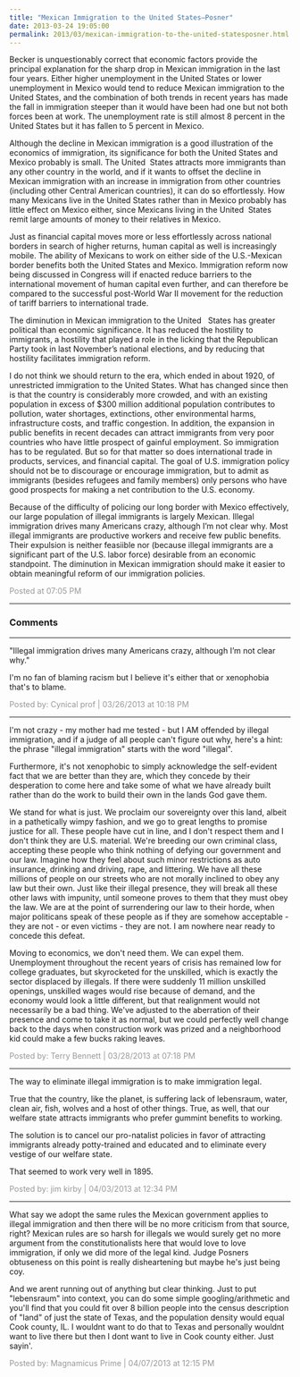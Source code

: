 ```yaml
---
title: "Mexican Immigration to the United States—Posner"
date: 2013-03-24 19:05:00
permalink: 2013/03/mexican-immigration-to-the-united-statesposner.html
---
```

Becker is unquestionably correct that economic factors provide the principal explanation for the sharp drop in Mexican immigration in the last four years. Either higher unemployment in the United States or lower unemployment in Mexico would tend to reduce Mexican immigration to the United States, and the combination of both trends in recent years has made the fall in immigration steeper than it would have been had one but not both forces been at work. The unemployment rate is still almost 8 percent in the United States but it has fallen to 5 percent in Mexico.

Although the decline in Mexican immigration is a good illustration of the economics of immigration, its significance for both the United States and Mexico probably is small. The United  States attracts more immigrants than any other country in the world, and if it wants to offset the decline in Mexican immigration with an increase in immigration from other countries (including other Central American countries), it can do so effortlessly. How many Mexicans live in the United States rather than in Mexico probably has little effect on Mexico either, since Mexicans living in the United  States remit large amounts of money to their relatives in Mexico.

Just as financial capital moves more or less effortlessly across national borders in search of higher returns, human capital as well is increasingly mobile. The ability of Mexicans to work on either side of the U.S.-Mexican border benefits both the United States and Mexico. Immigration reform now being discussed in Congress will if enacted reduce barriers to the international movement of human capital even further, and can therefore be compared to the successful post-World War II movement for the reduction of tariff barriers to international trade.

The diminution in Mexican immigration to the United   States has greater political than economic significance. It has reduced the hostility to immigrants, a hostility that played a role in the licking that the Republican Party took in last November’s national elections, and by reducing that hostility facilitates immigration reform.

I do not think we should return to the era, which ended in about 1920, of unrestricted immigration to the United States. What has changed since then is that the country is considerably more crowded, and with an existing population in excess of $300 million additional population contributes to pollution, water shortages, extinctions, other environmental harms, infrastructure costs, and traffic congestion. In addition, the expansion in public benefits in recent decades can attract immigrants from very poor countries who have little prospect of gainful employment. So immigration has to be regulated. But so for that matter so does international trade in products, services, and financial capital. The goal of U.S. immigration policy should not be to discourage or encourage immigration, but to admit as immigrants (besides refugees and family members) only persons who have good prospects for making a net contribution to the U.S. economy.

Because of the difficulty of policing our long border with Mexico effectively, our large population of illegal immigrants is largely Mexican. Illegal immigration drives many Americans crazy, although I’m not clear why. Most illegal immigrants are productive workers and receive few public benefits. Their expulsion is neither feasiible nor (because illegal immigrants are a significant part of the U.S. labor force) desirable from an economic standpoint. The diminution in Mexican immigration should make it easier to obtain meaningful reform of our immigration policies.

<span style="color:#999">Posted at 07:05 PM</span>

<!-- more -->

---

### Comments

---

"Illegal immigration drives many Americans crazy, although I’m not clear why."

I'm no fan of blaming racism but I believe it's either that or xenophobia that's to blame.

<span style="color:#999">Posted by: Cynical prof | 03/26/2013 at 10:18 PM</span>

---

I'm not crazy - my mother had me tested - but I AM offended by illegal immigration, and if a judge of all people can't figure out why, here's a hint: the phrase "illegal immigration" starts with the word "illegal".

Furthermore, it's not xenophobic to simply acknowledge the self-evident fact that we are better than they are, which they concede by their desperation to come here and take some of what we have already built rather than do the work to build their own in the lands God gave them.

We stand for what is just.  We proclaim our sovereignty over this land, albeit in a pathetically wimpy fashion, and we go to great lengths to promise justice for all.  These people have cut in line, and I don't respect them and I don't think they are U.S. material.  We're breeding our own criminal class, accepting these people who think nothing of defying our government and our law.  Imagine how they feel about such minor restrictions as auto insurance, drinking and driving, rape, and littering.  We have all these millions of people on our streets who are not morally inclined to obey any law but their own.  Just like their illegal presence, they will break all these other laws with impunity, until someone proves to them that they must obey the law.  We are at the point of surrendering our law to their horde, when major politicans speak of these people as if they are somehow acceptable - they are not - or even victims - they are not.  I am nowhere near ready to concede this defeat.

Moving to economics, we don't need them.  We can expel them.  Unemployment throughout the recent years of crisis has remained low for college graduates, but skyrocketed for the unskilled, which is exactly the sector displaced by illegals.  If there were suddenly 11 million unskilled openings, unskilled wages would rise because of demand, and the economy would look a little different, but that realignment would not necessarily be a bad thing.  We've adjusted to the aberration of their presence and come to take it as normal, but we could perfectly well change back to the days when construction work was prized and a neighborhood kid could make a few bucks raking leaves.


<span style="color:#999">Posted by: Terry Bennett | 03/28/2013 at 07:18 PM</span>

---

The way to eliminate illegal immigration is to make immigration legal.

True that the country, like the planet, is suffering lack of lebensraum, water, clean air, fish, wolves and a host of other things. True, as well, that our welfare state attracts immigrants who prefer gummint benefits to working.

The solution is to cancel our pro-natalist policies in favor of attracting immigrants already potty-trained and educated and to eliminate every vestige of our welfare state.

That seemed to work very well in 1895.

<span style="color:#999">Posted by: jim kirby | 04/03/2013 at 12:34 PM</span>

---

What say we adopt the same rules the Mexican government applies to illegal immigration and then there will be no more criticism from that source, right? Mexican rules are so harsh for illegals we would surely get no more argument from the constitutionalists here that would love to love immigration, if only we did more of the legal kind. Judge Posners obtuseness on this point is really disheartening but maybe he's just being coy.

And we arent running out of anything but clear thinking. Just to put "lebensraum" into context, you can do some simple googling/arithmetic and you'll find that you could fit over 8 billion people into the census description of "land"  of just the state of Texas, and the population density would equal Cook county, IL. I wouldnt want to do that to Texas and personally wouldnt want to live there but then I dont want to live in Cook county either. Just sayin'.

<span style="color:#999">Posted by: Magnamicus Prime | 04/07/2013 at 12:15 PM</span>